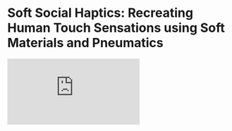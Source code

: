 # Soft Social Haptics: Recreating Human Touch Sensations using Soft Materials and Pneumatics
![](https://github.com/FredLin0421/SoftSocial_Haptics/blob/master/sources/Poster.pdf)
